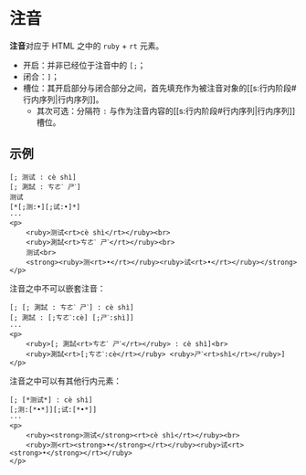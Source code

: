 # 注音

**注音**对应于 HTML 之中的 `ruby` + `rt` 元素。

- 开启：并非已经位于注音中的 `[;`；
- 闭合：`]`；
- 槽位：其开启部分与闭合部分之间，首先填充作为被注音对象的[[s:行内阶段#行内序列|行内序列]]。
  - 其次可选：分隔符 `:` 与作为注音内容的[[s:行内阶段#行内序列|行内序列]]槽位。

## 示例

```example
[; 测试 : cè shì]
[; 測試 : ㄘㄜˋ ㄕˋ]
测试
[*[;测:•][;试:•]*]
···
<p>
    <ruby>测试<rt>cè shì</rt></ruby><br>
    <ruby>測試<rt>ㄘㄜˋ ㄕˋ</rt></ruby><br>
    测试<br>
    <strong><ruby>测<rt>•</rt></ruby><ruby>试<rt>•</rt></ruby></strong>
</p>
```

注音之中不可以嵌套注音：

```example
[; [; 測試 : ㄘㄜˋ ㄕˋ] : cè shì]
[; 測試 : [;ㄘㄜˋ:cè] [;ㄕˋ:shì]]
···
<p>
    <ruby>[; 測試<rt>ㄘㄜˋ ㄕˋ</rt></ruby> : cè shì]<br>
    <ruby>測試<rt>[;ㄘㄜˋ:cè</rt></ruby> <ruby>ㄕˋ<rt>shì</rt></ruby>]
</p>
```

注音之中可以有其他行内元素：

```example
[; [*测试*] : cè shì]
[;测:[*•*]][;试:[*•*]]
···
<p>
    <ruby><strong>测试</strong><rt>cè shì</rt></ruby><br>
    <ruby>测<rt><strong>•</strong></rt></ruby><ruby>试<rt><strong>•</strong></rt></ruby>
</p>
```
